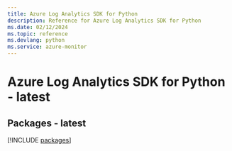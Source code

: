 ```yaml
---
title: Azure Log Analytics SDK for Python
description: Reference for Azure Log Analytics SDK for Python
ms.date: 02/12/2024
ms.topic: reference
ms.devlang: python
ms.service: azure-monitor
---
```

# Azure Log Analytics SDK for Python - latest
## Packages - latest
[!INCLUDE [packages](log-analytics-index.md)]